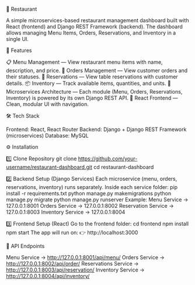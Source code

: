 🍴 Restaurant

  A simple microservices-based restaurant management dashboard built with React (frontend) and Django REST Framework (backend).
  The dashboard allows managing Menu Items, Orders, Reservations, and Inventory in a single UI.

🚀 Features

  📋 Menu Management — View restaurant menu items with name, description, and price.
  🛒 Orders Management — View customer orders and their statuses.
  📅 Reservations — View table reservations with customer details.
  📦 Inventory — Track available items, quantities, and units.
  🔗 Microservices Architecture — Each module (Menu, Orders, Reservations, Inventory) is powered by its own Django REST API.
  🎨 React Frontend — Clean, modular UI with navigation.

🛠️ Tech Stack

  Frontend: React, React Router
  Backend: Django + Django REST Framework (microservices)
  Database: MySQL

⚙️ Installation

  1️⃣ Clone Repository
  git clone https://github.com/your-username/restaurant-dashboard.git
  cd restaurant-dashboard

  2️⃣ Backend Setup (Django Services)
  Each microservice (menu, orders, reservations, inventory) runs separately.
  Inside each service folder:
  pip install -r requirements.txt
  python manage.py makemigrations
  python manage.py migrate
  python manage.py runserver <port>
  Example:
  Menu Service → 127.0.0.1:8001
  Orders Service → 127.0.0.1:8002
  Reservation Service → 127.0.0.1:8003
  Inventory Service → 127.0.0.1:8004

  3️⃣ Frontend Setup (React)
  Go to the frontend folder:
  cd frontend
  npm install
  npm start
  The app will run on:
  👉 http://localhost:3000

🔗 API Endpoints

  Menu Service → http://127.0.0.1:8001/api/menu/
  Orders Service → http://127.0.0.1:8002/api/order/
  Reservations Service → http://127.0.0.1:8003/api/reservation/
  Inventory Service → http://127.0.0.1:8004/api/inventory/
